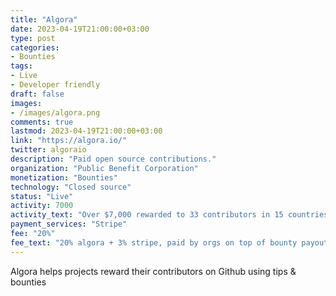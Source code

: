 ```yaml
---
title: "Algora"
date: 2023-04-19T21:00:00+03:00
type: post
categories:
- Bounties
tags:
- Live
- Developer friendly
draft: false
images:
- /images/algora.png
comments: true
lastmod: 2023-04-19T21:00:00+03:00
link: "https://algora.io/"
twitter: algoraio
description: "Paid open source contributions."
organization: "Public Benefit Corporation"
monetization: "Bounties"
technology: "Closed source"
status: "Live"
activity: 7000
activity_text: "Over $7,000 rewarded to 33 contributors in 15 countries in 2023, $12,485 in open bounties"
payment_services: "Stripe"
fee: "20%"
fee_text: "20% algora + 3% stripe, paid by orgs on top of bounty payouts"
---
```


Algora helps projects reward their contributors on Github using tips & bounties<!--more-->

